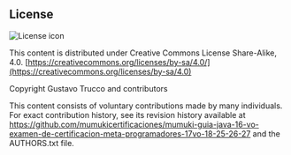 ## License
![License icon](https://licensebuttons.net/l/by-sa/3.0/88x31.png)

This content is distributed under Creative Commons License Share-Alike, 4.0. [https://creativecommons.org/licenses/by-sa/4.0/](https://creativecommons.org/licenses/by-sa/4.0)

Copyright Gustavo Trucco and contributors

This content consists of voluntary contributions made by many
individuals. For exact contribution history, see its revision history
available at https://github.com/mumukicertificaciones/mumuki-guia-java-16-vo-examen-de-certificacion-meta-programadores-17vo-18-25-26-27 and the AUTHORS.txt file.

